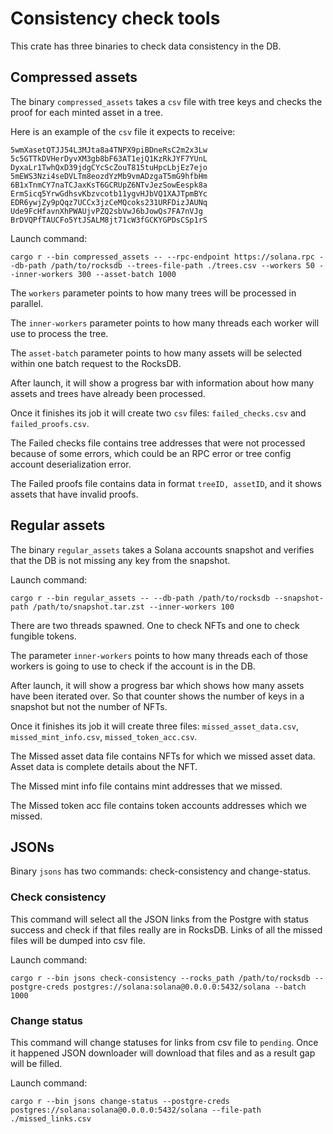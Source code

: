 # Consistency check tools

This crate has three binaries to check data consistency in the DB.

## Compressed assets

The binary `compressed_assets` takes a `csv` file with tree keys and checks the proof for each minted asset in a tree.

Here is an example of the `csv` file it expects to receive:

```csv
5wmXasetQTJJ54L3MJta8a4TNPX9piBDneRsC2m2x3Lw
5c5GTTkDVHerDyvXM3gb8bF63AT1ejQ1KzRkJYF7YUnL
DyxaLr1TwhQxD39jdgCYcScZouT815tuHpcLbjEz7ejo
5mEWS3Nzi4seDVLTm8eozdYzMb9vmADzgaT5mG9hfbHm
6B1xTnmCY7naTCJaxKsT6GCRUpZ6NTvJezSowEespk8a
ErmSicq5YrwGdhsvKbzvcotb11ygvHJbVQ1XAJTpmBYc
EDR6ywjZy9pQqz7UCCx3jzCeMQcoks231URFDizJAUNq
Ude9FcHfavnXhPWAUjvPZQ2sbVwJ6bJowQs7FA7nVJg
BrDVQPfTAUCFo5YtJSALM8jt71cW3fGCKYGPDsCSp1rS
```

Launch command:

```
cargo r --bin compressed_assets -- --rpc-endpoint https://solana.rpc --db-path /path/to/rocksdb --trees-file-path ./trees.csv --workers 50 --inner-workers 300 --asset-batch 1000
```

The `workers` parameter points to how many trees will be processed in parallel.

The `inner-workers` parameter points to how many threads each worker will use to process the tree.

The `asset-batch` parameter points to how many assets will be selected within one batch request to the RocksDB.

After launch, it will show a progress bar with information about how many assets and trees have already been processed.

Once it finishes its job it will create two `csv` files: `failed_checks.csv` and `failed_proofs.csv`.

The Failed checks file contains tree addresses that were not processed because of some errors, which could be an RPC error or tree config account deserialization error.

The Failed proofs file contains data in format `treeID, assetID`, and it shows assets that have invalid proofs.

## Regular assets

The binary `regular_assets` takes a Solana accounts snapshot and verifies that the DB is not missing any key from the snapshot.

Launch command:

```
cargo r --bin regular_assets -- --db-path /path/to/rocksdb --snapshot-path /path/to/snapshot.tar.zst --inner-workers 100
```

There are two threads spawned. One to check NFTs and one to check fungible tokens.

The parameter `inner-workers` points to how many threads each of those workers is going to use to check if the account is in the DB.

After launch, it will show a progress bar which shows how many assets have been iterated over. So that counter shows the number of keys in a snapshot but not the number of NFTs.

Once it finishes its job it will create three files: `missed_asset_data.csv`, `missed_mint_info.csv`, `missed_token_acc.csv`.

The Missed asset data file contains NFTs for which we missed asset data. Asset data is complete details about the NFT.

The Missed mint info file contains mint addresses that we missed.

The Missed token acc file contains token accounts addresses which we missed.

## JSONs

Binary `jsons` has two commands: check-consistency and change-status.

### Check consistency

This command will select all the JSON links from the Postgre with status success and check if that files really are in RocksDB. Links of all the missed files will be dumped into csv file.

Launch command:

```
cargo r --bin jsons check-consistency --rocks_path /path/to/rocksdb --postgre-creds postgres://solana:solana@0.0.0.0:5432/solana --batch 1000
```

### Change status

This command will change statuses for links from csv file to `pending`. Once it happened JSON downloader will download that files and as a result gap will be filled.

Launch command:

```
cargo r --bin jsons change-status --postgre-creds postgres://solana:solana@0.0.0.0:5432/solana --file-path ./missed_links.csv
```
